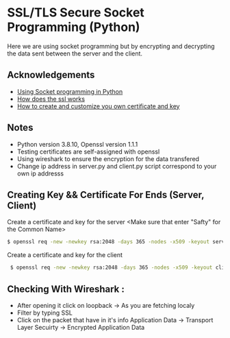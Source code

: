 
# SSL/TLS Secure Socket Programming (Python)

Here we are using socket programming but by encrypting and decrypting the data sent between the server and the client.


## Acknowledgements

 - [Using Socket programming in Python](https://realpython.com/python-sockets/)
 - [How does the ssl works](https://www.youtube.com/watch?v=33VYnE7Bzpk&t=253s)
 - [How to create and customize you own certificate and key](https://www.electricmonk.nl/log/2018/06/02/ssl-tls-client-certificate-verification-with-python-v3-4-sslcontext/)


## Notes

- Python version 3.8.10, Openssl version 1.1.1
- Testing certificates are self-assigned with openssl
- Using wireshark to ensure the encryption for the data transfered
- Change ip address in server.py and client.py script correspond to your own ip addresss


## Creating Key && Certificate For Ends (Server, Client)

Create a certificate and key for the server <Make sure that enter "Safty" for the Common Name>

```bash
$ openssl req -new -newkey rsa:2048 -days 365 -nodes -x509 -keyout server.key -out server.crt
```


Create a certificate and key for the client

```bash
 $ openssl req -new -newkey rsa:2048 -days 365 -nodes -x509 -keyout client.key -out client.crt
```


## Checking With Wireshark :
- After opening it click on loopback -> As you are fetching localy
- Filter by typing SSL
- Click on the packet that have in it's info Application Data -> Transport Layer Secuirty -> Encrypted Application Data